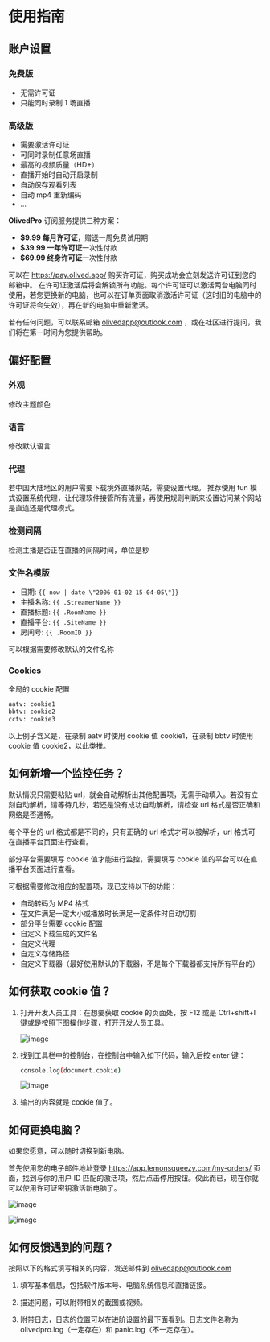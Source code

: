 # 使用指南

## 账户设置

### 免费版

- 无需许可证
- 只能同时录制 1 场直播

### 高级版

- 需要激活许可证
- 可同时录制任意场直播
- 最高的视频质量（HD+）
- 直播开始时自动开启录制
- 自动保存观看列表
- 自动 mp4 重新编码
- ...

**OlivedPro** 订阅服务提供三种方案：

- **$9.99 每月许可证**，赠送一周免费试用期
- **$39.99 一年许可证**一次性付款
- **$69.99 终身许可证**一次性付款

可以在 https://pay.olived.app/ 购买许可证，购买成功会立刻发送许可证到您的邮箱中。
在许可证激活后将会解锁所有功能。每个许可证可以激活两台电脑同时使用，若您更换新的电脑，也可以在订单页面取消激活许可证（这时旧的电脑中的许可证将会失效），再在新的电脑中重新激活。

若有任何问题，可以联系邮箱 olivedapp@outlook.com ，或在社区进行提问，我们将在第一时间为您提供帮助。

## 偏好配置

### 外观

修改主题颜色

### 语言

修改默认语言

### 代理

若中国大陆地区的用户需要下载境外直播网站，需要设置代理。
推荐使用 tun 模式设置系统代理，让代理软件接管所有流量，再使用规则判断来设置访问某个网站是直连还是代理模式。

### 检测间隔

检测主播是否正在直播的间隔时间，单位是秒

### 文件名模版

- 日期: `{{ now | date \"2006-01-02 15-04-05\"}}`
- 主播名称: `{{ .StreamerName }}`
- 直播标题: `{{ .RoomName }}`
- 直播平台: `{{ .SiteName }}`
- 房间号: `{{ .RoomID }}`

可以根据需要修改默认的文件名称

### Cookies

全局的 cookie 配置

```sh
aatv: cookie1
bbtv: cookie2
cctv: cookie3
```

以上例子含义是，在录制 aatv 时使用 cookie 值 cookie1，在录制 bbtv 时使用 cookie 值 cookie2，以此类推。

## 如何新增一个监控任务？

默认情况只需要粘贴 url，就会自动解析出其他配置项，无需手动填入。若没有立刻自动解析，请等待几秒，若还是没有成功自动解析，请检查 url 格式是否正确和网络是否通畅。

每个平台的 url 格式都是不同的，只有正确的 url 格式才可以被解析，url 格式可在直播平台页面进行查看。

部分平台需要填写 cookie 值才能进行监控，需要填写 cookie 值的平台可以在直播平台页面进行查看。

可根据需要修改相应的配置项，现已支持以下的功能：

- 自动转码为 MP4 格式
- 在文件满足一定大小或播放时长满足一定条件时自动切割
- 部分平台需要 cookie 配置
- 自定义下载生成的文件名
- 自定义代理
- 自定义存储路径
- 自定义下载器（最好使用默认的下载器，不是每个下载器都支持所有平台的）

## 如何获取 cookie 值？

1. 打开开发人员工具：在想要获取 cookie 的页面处，按 F12 或是 Ctrl+shift+I 键或是按照下图操作步骤，打开开发人员工具。

   ![image](/img/guide/zh-Hans/1.png)

2. 找到工具栏中的控制台，在控制台中输入如下代码，输入后按 enter 键：

   ```sh
   console.log(document.cookie)
   ```

   ![image](/img/guide/zh-Hans/2.png)

3. 输出的内容就是 cookie 值了。

## 如何更换电脑？

如果您愿意，可以随时切换到新电脑。

首先使用您的电子邮件地址登录 https://app.lemonsqueezy.com/my-orders/ 页面，找到与你的用户 ID 匹配的激活项，然后点击停用按钮。仅此而已，现在你就可以使用许可证密钥激活新电脑了。

![image](/img/guide/zh-Hans/3.png)

![image](/img/guide/zh-Hans/4.png)

## 如何反馈遇到的问题？

按照以下的格式填写相关的内容，发送邮件到 olivedapp@outlook.com

1. 填写基本信息，包括软件版本号、电脑系统信息和直播链接。

2. 描述问题，可以附带相关的截图或视频。

3. 附带日志，日志的位置可以在进阶设置的最下面看到。日志文件名称为 olivedpro.log（一定存在）和 panic.log（不一定存在）。
